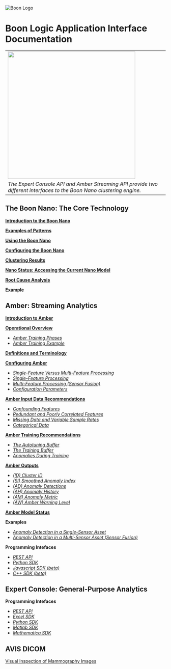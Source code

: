 ![Boon Logo](images/BoonLogic.png)
  
# Boon Logic Application Interface Documentation

<table class="table">
  <tr>
    <td><img src="images/overview.png" width="400"></td>  
  </tr>
  <tr>
    <td><em>The Expert Console API and Amber Streaming API provide two different interfaces to the Boon Nano clustering engine.</em></td>
  </tr>
</table>

## <a name="BoonNano"></a>The Boon Nano: The Core Technology

**[Introduction to the Boon Nano](docs/NanoDocs/Overview.md#Intro)**

**[Examples of Patterns](docs/NanoDocs/Overview.md#ExamplePatterns)**

**[Using the Boon Nano](docs/NanoDocs/Overview.md#Using)**

**[Configuring the Boon Nano](docs/NanoDocs/Overview.md#Configuration)**

**[Clustering Results](docs/NanoDocs/Overview.md#Results)**

**[Nano Status: Accessing the Current Nano Model](docs/NanoDocs/Overview.md#NanoStatus)**

**[Root Cause Analysis](docs/NanoDocs/Overview.md#RootCause)**

**[Example](docs/NanoDocs/Overview.md#Example)**


## <a name="Amber"></a>Amber: Streaming Analytics
**[Introduction to Amber](docs/AmberDocs/Overview.md/#Intro)**

**[Operational Overview](docs/AmberDocs/Overview.md/#Operation)**

* *[Amber Training Phases](docs/AmberDocs/Overview.md/#Operation)*
* *[Amber Training Example](docs/AmberDocs/Overview.md/#Operation_Example)*

**[Definitions and Terminology](docs/AmberDocs/Overview.md/#Definitions)**

**[Configuring Amber](docs/AmberDocs/Overview.md/#Configuring_Amber)**

* *[Single-Feature Versus Multi-Feature Processing](docs/AmberDocs/Overview.md/#Configuring_Amber)*
* *[Single-Feature Processing](docs/AmberDocs/Overview.md/#Single_Feature)*
* *[Multi-Feature Processing (Sensor Fusion)](docs/AmberDocs/Overview.md/#Multi_Feature)*
* *[Configuration Parameters](docs/AmberDocs/Overview.md/#Config_Params)*

**[Amber Input Data Recommendations](docs/AmberDocs/Overview.md/#Data_Input_Recommendations)**

* *[Confounding Features](docs/AmberDocs/Overview.md/#Confounding)*
* *[Redundant and Poorly Correlated Features](docs/AmberDocs/Overview.md/#Redundant)*
* *[Missing Data and Variable Sample Rates](docs/AmberDocs/Overview.md/#Missing)*
* *[Categorical Data](docs/AmberDocs/Overview.md/#Categorical)*

**[Amber Training Recommendations](docs/AmberDocs/Overview.md/#Training_Recommendations)**

* *[The Autotuning Buffer](docs/AmberDocs/Overview.md/#Autotuning_Buffer)*
* *[The Training Buffer](docs/AmberDocs/Overview.md/#Training_Buffer)*
* *[Anomalies During Training](docs/AmberDocs/Overview.md/#Anomalies_During_Training)*

**[Amber Outputs](docs/AmberDocs/Overview.md#Amber_Outputs)**

* *[(ID) Cluster ID](docs/AmberDocs/Overview.md#ID)*
* *[(SI) Smoothed Anomaly Index](docs/AmberDocs/Overview.md#SI)*
* *[(AD) Anomaly Detections](docs/AmberDocs/Overview.md#AD)*
* *[(AH) Anomaly History](docs/AmberDocs/Overview.md#AH)*
* *[(AM) Anomaly Metric](docs/AmberDocs/Overview.md#AM)*
* *[(AW) Amber Warning Level](docs/AmberDocs/Overview.md#AW)*

**[Amber Model Status](docs/AmberDocs/Overview.md#Amber_Model)**  

**Examples**

* *[Anomaly Detection in a Single-Sensor Asset](docs/AmberDocs/SingleSensorExample/SingleSensorExample.md)*
* *[Anomaly Detection in a Multi-Sensor Asset (Sensor Fusion)](docs/AmberDocs/SensorFusionExample/SensorFusionExample.md)*

**Programming Intefaces**

* *[REST API](docs/Amber_REST.md)*
* *[Python SDK](https://boonlogic.github.io/amber-python-sdk)*
* *[Javascript SDK (beta)](https://boonlogic.github.io/amber-javascript-sdk)*
* *[C++ SDK (beta)](https://boonlogic.github.io/amber-cpp-sdk)*

## <a name="Expert"></a>Expert Console: General-Purpose Analytics

**Programming Intefaces**

* *[REST API](static/index.html)*
* *[Excel SDK](https://boonlogic.github.io/expert-excel-sdk)*
* *[Python SDK](https://boonlogic.github.io/expert-python-sdk)*
* *[Matlab SDK](https://boonlogic.github.io/expert-matlab-sdk)*
* *[Mathematica SDK](https://boonlogic.github.io/expert-mathematica-sdk)*

## AVIS DICOM

[Visual Inspection of Mammography Images](https://boonlogic.github.io/AVIS-DICOM/)
